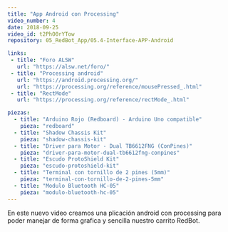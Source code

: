 ```yaml
---
title: "App Android con Processing"
video_number: 4
date: 2018-09-25
video_id: t2PhO0rYTow
repository: 05_RedBot_App/05.4-Interface-APP-Android

links:
 - title: "Foro ALSW"
   url: "https://alsw.net/foro/"
 - title: "Processing android"
   url: "https://android.processing.org/"
   url: "https://processing.org/reference/mousePressed_.html"
 - title: "RectMode"
   url: "https://processing.org/reference/rectMode_.html"

piezas:
  - title: "Arduino Rojo (Redboard) - Arduino Uno compatible"
    pieza: "redboard"
  - title: "Shadow Chassis Kit"
    pieza: "shadow-chassis-kit"
  - title: "Driver para Motor - Dual TB6612FNG (ConPines)"
    pieza: "driver-para-motor-dual-tb6612fng-conpines"
  - title: "Escudo ProtoShield Kit"
    pieza: "escudo-protoshield-kit"
  - title: "Terminal con tornillo de 2 pines (5mm)"
    pieza: "terminal-con-tornillo-de-2-pines-5mm"
  - title: "Modulo Bluetooth HC-05"
    pieza: "modulo-bluetooth-hc-05"
---
```


En este nuevo video creamos una plicación android con processing para poder manejar de forma grafica y sencilla nuestro carrito RedBot.
